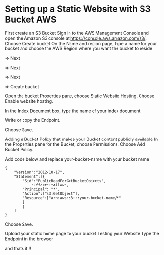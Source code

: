 # Setting up a Static Website with S3 Bucket AWS
First create an S3 Bucket
Sign in to the AWS Management Console and open the Amazon S3 console at
https://console.aws.amazon.com/s3/.
Choose Create bucket
On the Name and region page, type a name for your bucket and choose the AWS Region where you want the bucket to reside

=> Next

=> Next

=> Next

=> Create bucket

Open the bucket Properties pane, choose Static Website Hosting.
Choose Enable website hosting.

In the Index Document box, type the name of your index document.

Write or copy the Endpoint.

Choose Save.

Adding a Bucket Policy that makes your Bucket content publicly available
In the Properties pane for the Bucket, choose Permissions.
Choose Add Bucket Policy.

Add code below and replace your-bucket-name with your bucket name

```
{
    "Version":"2012-10-17",
    "Statement":[{
        "Sid":"PublicReadForGetBucketObjects",
            "Effect":"Allow",
        "Principal": "*",
        "Action":["s3:GetObject"],
        "Resource":["arn:aws:s3:::your-bucket-name/*"
        ]
        }
    ]
}   
```     
Choose Save.

Upload your static home page to your bucket
Testing your Website
Type the Endpoint in the browser

and thats it !!